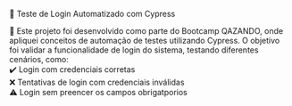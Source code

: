 📌 Teste de Login Automatizado com Cypress 

📄 Este projeto foi desenvolvido como parte do Bootcamp QAZANDO, onde apliquei conceitos de automação de testes utilizando Cypress.
O objetivo foi validar a funcionalidade de login do sistema, testando diferentes cenários, como: <br>
✔️ Login com credenciais corretas <br>
❌ Tentativas de login com credenciais inválidas  <br>
⚠️ Login sem preencer os campos obrigatporios <br>


